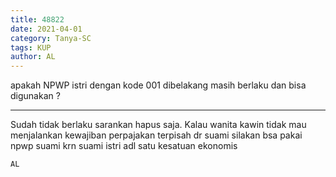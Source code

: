 ```yaml
---
title: 48822
date: 2021-04-01
category: Tanya-SC
tags: KUP
author: AL
---
```


apakah NPWP istri dengan kode 001 dibelakang masih berlaku dan bisa digunakan ?

---

Sudah tidak berlaku sarankan hapus saja. Kalau wanita kawin tidak mau menjalankan kewajiban perpajakan terpisah dr suami silakan bsa pakai npwp suami krn suami istri adl satu kesatuan ekonomis

`AL`
